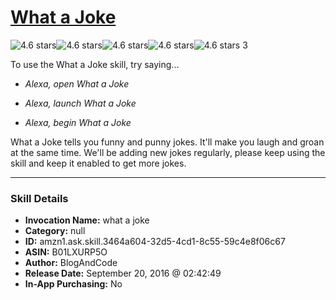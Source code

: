 # [What a Joke](http://alexa.amazon.com/#skills/amzn1.ask.skill.3464a604-32d5-4cd1-8c55-59c4e8f06c67)
![4.6 stars](../../images/ic_star_black_18dp_1x.png)![4.6 stars](../../images/ic_star_black_18dp_1x.png)![4.6 stars](../../images/ic_star_black_18dp_1x.png)![4.6 stars](../../images/ic_star_black_18dp_1x.png)![4.6 stars](../../images/ic_star_half_black_18dp_1x.png) 3

To use the What a Joke skill, try saying...

* *Alexa, open What a Joke*

* *Alexa, launch What a Joke*

* *Alexa, begin What a Joke*

What a Joke tells you funny and punny jokes. It'll make you laugh and groan at the same time. We'll be adding new jokes regularly, please keep using the skill and keep it enabled to get more jokes.

***

### Skill Details

* **Invocation Name:** what a joke
* **Category:** null
* **ID:** amzn1.ask.skill.3464a604-32d5-4cd1-8c55-59c4e8f06c67
* **ASIN:** B01LXURP5O
* **Author:** BlogAndCode
* **Release Date:** September 20, 2016 @ 02:42:49
* **In-App Purchasing:** No
